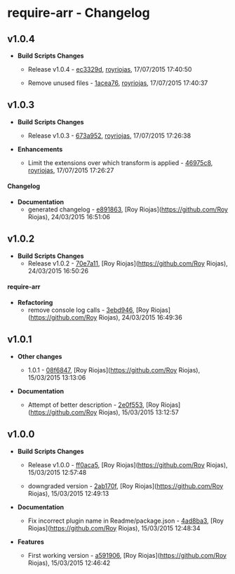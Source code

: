 
# require-arr - Changelog
## v1.0.4
- **Build Scripts Changes**
  - Release v1.0.4 - [ec3329d]( https://github.com/royriojas/require-arr/commit/ec3329d ), [royriojas](https://github.com/royriojas), 17/07/2015 17:40:50
    
  - Remove unused files - [1acea76]( https://github.com/royriojas/require-arr/commit/1acea76 ), [royriojas](https://github.com/royriojas), 17/07/2015 17:40:37
    
## v1.0.3
- **Build Scripts Changes**
  - Release v1.0.3 - [673a952]( https://github.com/royriojas/require-arr/commit/673a952 ), [royriojas](https://github.com/royriojas), 17/07/2015 17:26:38
    
- **Enhancements**
  - Limit the extensions over which transform is applied - [46975c8]( https://github.com/royriojas/require-arr/commit/46975c8 ), [royriojas](https://github.com/royriojas), 17/07/2015 17:26:27
    
#### Changelog
- **Documentation**
  - generated changelog - [e891863]( https://github.com/royriojas/require-arr/commit/e891863 ), [Roy Riojas](https://github.com/Roy Riojas), 24/03/2015 16:51:06
    
## v1.0.2
- **Build Scripts Changes**
  - Release v1.0.2 - [70e7a11]( https://github.com/royriojas/require-arr/commit/70e7a11 ), [Roy Riojas](https://github.com/Roy Riojas), 24/03/2015 16:50:26
    
#### require-arr
- **Refactoring**
  - remove console log calls - [3ebd946]( https://github.com/royriojas/require-arr/commit/3ebd946 ), [Roy Riojas](https://github.com/Roy Riojas), 24/03/2015 16:49:36
    
## v1.0.1
- **Other changes**
  - 1.0.1 - [08f6847]( https://github.com/royriojas/require-arr/commit/08f6847 ), [Roy Riojas](https://github.com/Roy Riojas), 15/03/2015 13:13:06
    
- **Documentation**
  - Attempt of better description - [2e0f553]( https://github.com/royriojas/require-arr/commit/2e0f553 ), [Roy Riojas](https://github.com/Roy Riojas), 15/03/2015 13:12:57
    
## v1.0.0
- **Build Scripts Changes**
  - Release v1.0.0 - [ff0aca5]( https://github.com/royriojas/require-arr/commit/ff0aca5 ), [Roy Riojas](https://github.com/Roy Riojas), 15/03/2015 12:57:48
    
  - downgraded version - [2ab170f]( https://github.com/royriojas/require-arr/commit/2ab170f ), [Roy Riojas](https://github.com/Roy Riojas), 15/03/2015 12:49:13
    
- **Documentation**
  - Fix incorrect plugin name in Readme/package.json - [4ad8ba3]( https://github.com/royriojas/require-arr/commit/4ad8ba3 ), [Roy Riojas](https://github.com/Roy Riojas), 15/03/2015 12:48:34
    
- **Features**
  - First working version - [a591906]( https://github.com/royriojas/require-arr/commit/a591906 ), [Roy Riojas](https://github.com/Roy Riojas), 15/03/2015 12:46:42
    

